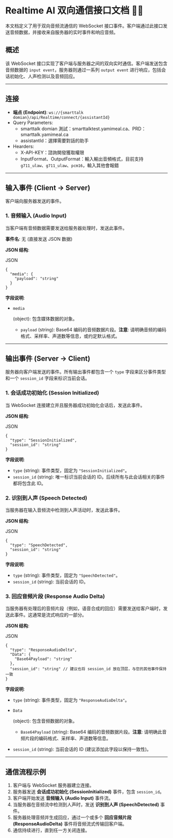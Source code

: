 # Realtime AI 双向通信接口文档 🎤💬

本文档定义了用于双向音频流通信的 WebSocket 接口事件。客户端通过此接口发送音频数据，并接收来自服务器的实时事件和响应音频。

## 概述

该 WebSocket 接口实现了客户端与服务器之间的双向实时通信。客户端发送包含音频数据的 `input event`，服务器则通过一系列 `output event` 进行响应，包括会话初始化、人声检测以及音频回应。

------

## 连接

- **端点 (Endpoint)**: `ws://{smarttalk domian}/api/Realtime/connect/{assistantId}` 
- Query Parameters: 
  - smarttalk domian 測試：smarttalktest.yamimeal.ca、PRD：smarttalk.yamimeal.ca
  - assistantId：選擇需要對話的助手
- Hearders: 
  - X-API-KEY：諮詢開發獲取權限
  - InputFormat、OutputFormat：輸入輸出音頻格式，目前支持`g711_ulaw`、`g711_ulaw`、`pcm16`，輸入其他會報錯

------

## 输入事件 (Client -> Server)

客户端向服务器发送的事件。

### 1. 音频输入 (Audio Input)

当客户端有音频数据需要发送给服务器处理时，发送此事件。

**事件名**: 无 (直接发送 JSON 数据)

**JSON 结构**:

JSON

```
{
  "media": {
    "payload": "string"
  }
}
```

**字段说明**:

- ```
  media
  ```

   (object): 包含媒体数据的对象。

  - `payload` (string): Base64 编码的音频数据片段。**注意**: 请明确音频的编码格式、采样率、声道数等信息，或约定默认格式。

------

## 输出事件 (Server -> Client)

服务器向客户端发送的事件。所有输出事件都包含一个 `type` 字段来区分事件类型和一个 `session_id` 字段来标识当前会话。

### 1. 会话成功初始化 (Session Initialized)

当 WebSocket 连接建立并且服务器成功初始化会话后，发送此事件。

**JSON 结构**:

JSON

```
{
  "type": "SessionInitialized",
  "session_id": "string"
}
```

**字段说明**:

- `type` (string): 事件类型，固定为 `"SessionInitialized"`。
- `session_id` (string): 唯一标识当前会话的 ID。后续所有与此会话相关的事件都将包含此 ID。

### 2. 识别到人声 (Speech Detected)

当服务器在输入音频流中检测到人声活动时，发送此事件。

**JSON 结构**:

JSON

```
{
  "type": "SpeechDetected",
  "session_id": "string"
}
```

**字段说明**:

- `type` (string): 事件类型，固定为 `"SpeechDetected"`。
- `session_id` (string): 当前会话的 ID。

### 3. 回应音频片段 (Response Audio Delta)

当服务器有处理后的音频片段（例如，语音合成的回应）需要发送给客户端时，发送此事件。这通常是流式响应的一部分。

**JSON 结构**:

JSON

```
{
  "type": "ResponseAudioDelta",
  "Data": {
    "Base64Payload": "string"
  },
  "session_id": "string" // 建议也将 session_id 放在顶层，与您的其他事件保持一致
}
```

**字段说明**:

- `type` (string): 事件类型，固定为 `"ResponseAudioDelta"`。

- ```
  Data
  ```

   (object): 包含音频数据的对象。

  - `Base64Payload` (string): Base64 编码的音频数据片段。**注意**: 请明确此音频片段的编码格式、采样率、声道数等信息。

- `session_id` (string): 当前会话的 ID (建议添加此字段以保持一致性)。

------

## 通信流程示例

1. 客户端与 WebSocket 服务器建立连接。
2. 服务器发送 **会话成功初始化 (SessionInitialized)** 事件，包含 `session_id`。
3. 客户端开始发送 **音频输入 (Audio Input)** 事件流。
4. 当服务器在音频流中检测到人声时，发送 **识别到人声 (SpeechDetected)** 事件。
5. 服务器处理音频并生成回应，通过一个或多个 **回应音频片段 (ResponseAudioDelta)** 事件将音频流式传输回客户端。
6. 通信持续进行，直到任一方关闭连接。